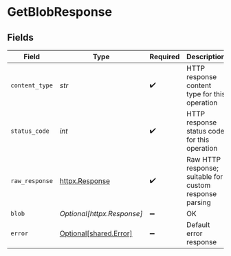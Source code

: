 # GetBlobResponse


## Fields

| Field                                                        | Type                                                         | Required                                                     | Description                                                  |
| ------------------------------------------------------------ | ------------------------------------------------------------ | ------------------------------------------------------------ | ------------------------------------------------------------ |
| `content_type`                                               | *str*                                                        | :heavy_check_mark:                                           | HTTP response content type for this operation                |
| `status_code`                                                | *int*                                                        | :heavy_check_mark:                                           | HTTP response status code for this operation                 |
| `raw_response`                                               | [httpx.Response](https://www.python-httpx.org/api/#response) | :heavy_check_mark:                                           | Raw HTTP response; suitable for custom response parsing      |
| `blob`                                                       | *Optional[httpx.Response]*                                   | :heavy_minus_sign:                                           | OK                                                           |
| `error`                                                      | [Optional[shared.Error]](../../models/shared/error.md)       | :heavy_minus_sign:                                           | Default error response                                       |